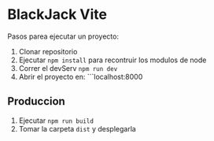 # BlackJack Vite

Pasos parea ejecutar un proyecto:

1. Clonar repositorio
2. Ejecutar ```npm install``` para recontruir los modulos de node
3. Correr el devServ ```npm run dev```
4. Abrir el proyecto en: ```localhost:8000

## Produccion

1. Ejecutar ```npm run build```
2. Tomar la carpeta ```dist``` y desplegarla
